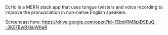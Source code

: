 EcHo is a MERN stack app that uses tongue twisters and voice recording to improve the pronunciation in non-native English speakers. 

Screencast here: https://drive.google.com/open?id=1EbdrRM8pjDSEuQ--3Kil7BwR4lajWKeR
